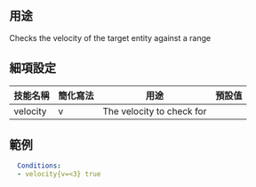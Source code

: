 ## 用途
Checks the velocity of the target entity against a range


## 細項設定
| 技能名稱 | 簡化寫法| 用途 | 預設值 |
|-----------|-----------|----------------------------------------------------------------------|---------|
| velocity  | v | The velocity to check for   | |


## 範例
```yaml
  Conditions:
  - velocity{v=<3} true
```